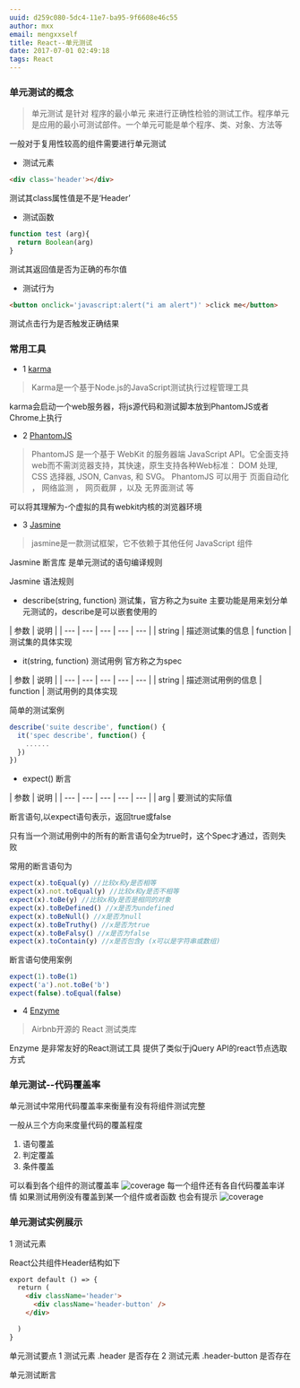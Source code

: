 ```yaml
---
uuid: d259c080-5dc4-11e7-ba95-9f6608e46c55
author: mxx
email: mengxxself
title: React--单元测试
date: 2017-07-01 02:49:18
tags: React
---
```


### 单元测试的概念

> 单元测试 是针对 程序的最小单元 来进行正确性检验的测试工作。程序单元是应用的最小可测试部件。一个单元可能是单个程序、类、对象、方法等


一般对于复用性较高的组件需要进行单元测试

* 测试元素

```html
<div class='header'></div>
```
测试其class属性值是不是‘Header’

* 测试函数

```JavaScript
function test (arg){
  return Boolean(arg)
}
```
测试其返回值是否为正确的布尔值

* 测试行为

```html
<button onclick='javascript:alert("i am alert")' >click me</button>
```
测试点击行为是否触发正确结果


### 常用工具

* 1 [karma](http://karma-runner.github.io/1.0/index.html)

> Karma是一个基于Node.js的JavaScript测试执行过程管理工具

karma会启动一个web服务器，将js源代码和测试脚本放到PhantomJS或者Chrome上执行

* 2 [PhantomJS](http://phantomjs.org/)

> PhantomJS 是一个基于 WebKit 的服务器端 JavaScript API。它全面支持web而不需浏览器支持，其快速，原生支持各种Web标准： DOM 处理, CSS 选择器, JSON, Canvas, 和 SVG。 PhantomJS 可以用于 页面自动化 ， 网络监测 ， 网页截屏 ，以及 无界面测试 等

可以将其理解为-个虚拟的具有webkit内核的浏览器环境

* 3 [Jasmine](https://jasmine.github.io/2.6/introduction)

> jasmine是一款测试框架，它不依赖于其他任何 JavaScript 组件

Jasmine 断言库 是单元测试的语句编译规则

Jasmine 语法规则

* describe(string, function) 测试集，官方称之为suite
主要功能是用来划分单元测试的，describe是可以嵌套使用的

| 参数 | 说明 |
| --- | --- | --- | --- | --- |
| string | 描述测试集的信息
| function | 测试集的具体实现


* it(string, function) 测试用例 官方称之为spec

| 参数 | 说明 |
| --- | --- | --- | --- | --- |
| string | 描述测试用例的信息
| function | 测试用例的具体实现


简单的测试案例
```JavaScript
describe('suite describe', function() {
  it('spec describe', function() {
    ......
  })
})
```
* expect() 断言

| 参数 | 说明 |
| --- | --- | --- | --- | --- |
| arg | 要测试的实际值

断言语句,以expect语句表示，返回true或false

只有当一个测试用例中的所有的断言语句全为true时，这个Spec才通过，否则失败


常用的断言语句为

```JavaScript
expect(x).toEqual(y) //比较x和y是否相等
expect(x).not.toEqual(y) //比较x和y是否不相等
expect(x).toBe(y) //比较x和y是否是相同的对象
expect(x).toBeDefined() //x是否为undefined
expect(x).toBeNull() //x是否为null
expect(x).toBeTruthy() //x是否为true
expect(x).toBeFalsy() //x是否为false
expect(x).toContain(y) //x是否包含y (x可以是字符串或数组)
```

断言语句使用案例

```JavaScript
expect(1).toBe(1)
expect('a').not.toBe('b')
expect(false).toEqual(false)
```

* 4 [Enzyme](http://airbnb.io/enzyme/index.html)

> Airbnb开源的 React 测试类库

Enzyme 是非常友好的React测试工具 提供了类似于jQuery API的react节点选取方式


### 单元测试--代码覆盖率

单元测试中常用代码覆盖率来衡量有没有将组件测试完整

一般从三个方向来度量代码的覆盖程度

1. 语句覆盖
2. 判定覆盖
3. 条件覆盖

可以看到各个组件的测试覆盖率
![coverage](/img/mxx/20170526_UnitTest/coverage.png)
每一个组件还有各自代码覆盖率详情 如果测试用例没有覆盖到某一个组件或者函数 也会有提示
![coverage](/img/mxx/20170526_UnitTest/coverage-page.png)




### 单元测试实例展示

1 测试元素

React公共组件Header结构如下
```html
export default () => {
  return (
    <div className='header'>
      <div className='header-button' />
    </div>

  )
}

```

单元测试要点
1 测试元素 .header 是否存在
2 测试元素 .header-button 是否存在

单元测试断言
```html

```
